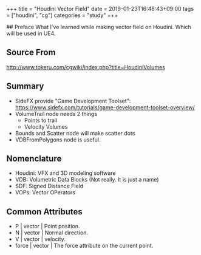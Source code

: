 +++
title = "Houdini Vector Field"
date = 2019-01-23T16:48:43+09:00
tags = ["houdini", "cg"]
categories = "study"
+++

<div class="description">
## Preface
What I've learned while making vector field on Houdini. Which will be used in UE4.

## Source From
http://www.tokeru.com/cgwiki/index.php?title=HoudiniVolumes

## Summary
- SideFX provide "Game Development Toolset": https://www.sidefx.com/tutorials/game-development-toolset-overview/
- VolumeTrail node needs 2 things
    - Points to trail
    - Velocity Volumes
- Bounds and Scatter node will make scatter dots
- VDBFromPolygons node is useful.

## Nomenclature
- Houdini: VFX and 3D modeling software
- VDB: Volumetric Data Blocks (Not really. It is just a name)
- SDF: Signed Distance Field
- VOPs: Vector OPerators

## Common Attributes
- P | vector | Point position.
- N | vector | Normal direction.
- V | vector | velocity.
- force | vector | The force attribute on the current point.
